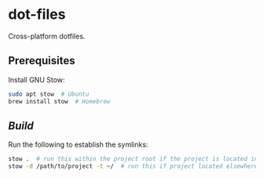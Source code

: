 # dot-files

Cross-platform dotfiles.

## Prerequisites
Install GNU Stow:
```bash
sudo apt stow  # Ubuntu
brew install stow  # Homebrew
```

## *Build*

Run the following to establish the symlinks:
```bash
stow .  # run this within the project root if the project is located in $HOME
stow -d /path/to/project -t ~/  # run this if project located elsewhere
```
